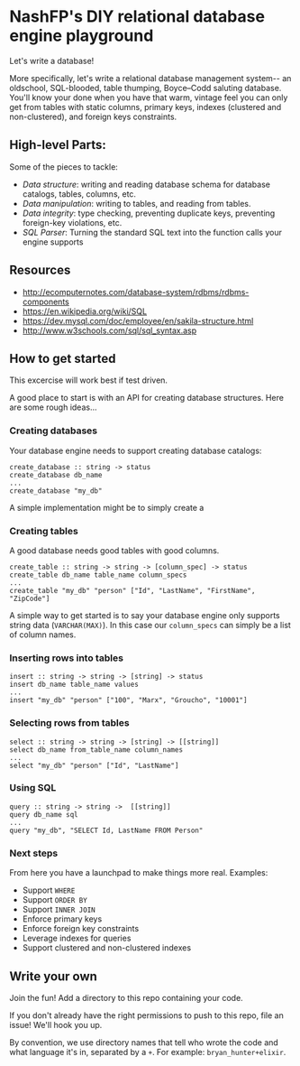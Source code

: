 # NashFP's DIY relational database engine playground
Let's write a database! 

More specifically, let's write a relational database management system-- an oldschool, SQL-blooded, table thumping, Boyce–Codd saluting database. You'll know your done when you have that warm, vintage feel you can only get from tables with static columns, primary keys, indexes (clustered and non-clustered), and foreign keys constraints. 


## High-level Parts:

Some of the pieces to tackle:
* *Data structure*: writing and reading database schema for database catalogs, tables, columns, etc.
* *Data manipulation*: writing to tables, and reading from tables.
* *Data integrity*: type checking, preventing duplicate keys, preventing foreign-key violations, etc.
* *SQL Parser*: Turning the standard SQL text into the function calls your engine supports

## Resources
* http://ecomputernotes.com/database-system/rdbms/rdbms-components
* https://en.wikipedia.org/wiki/SQL
* https://dev.mysql.com/doc/employee/en/sakila-structure.html
* http://www.w3schools.com/sql/sql_syntax.asp

## How to get started

This excercise will work best if test driven. 

A good place to start is with an API for creating database structures. Here are some rough ideas...

### Creating databases
Your database engine needs to support creating database catalogs:
```
create_database :: string -> status
create_database db_name
...
create_database "my_db"
```
A simple implementation might be to simply create a 

### Creating tables
A good database needs good tables with good columns. 

```
create_table :: string -> string -> [column_spec] -> status
create_table db_name table_name column_specs
...
create_table "my_db" "person" ["Id", "LastName", "FirstName", "ZipCode"]
```

A simple way to get started is to say your database engine only supports string data (`VARCHAR(MAX)`). In this case our `column_specs` can simply be a list of column names.

### Inserting rows into tables

```
insert :: string -> string -> [string] -> status
insert db_name table_name values
...
insert "my_db" "person" ["100", "Marx", "Groucho", "10001"]
```

### Selecting rows from tables
```
select :: string -> string -> [string] -> [[string]]
select db_name from_table_name column_names
...
select "my_db" "person" ["Id", "LastName"]
```

### Using SQL
```
query :: string -> string ->  [[string]]
query db_name sql
...
query "my_db", "SELECT Id, LastName FROM Person"
```

### Next steps
From here you have a launchpad to make things more real. Examples:
* Support `WHERE` 
* Support `ORDER BY`
* Support `INNER JOIN`
* Enforce primary keys
* Enforce foreign key constraints
* Leverage indexes for queries
* Support clustered and non-clustered indexes

## Write your own

Join the fun! Add a directory to this repo containing your code.

If you don't already have the right permissions to push to this repo, file an issue! We'll hook you up.

By convention, we use directory names that tell who wrote the code and what language it's in, separated by a `+`. For example: `bryan_hunter+elixir`.
